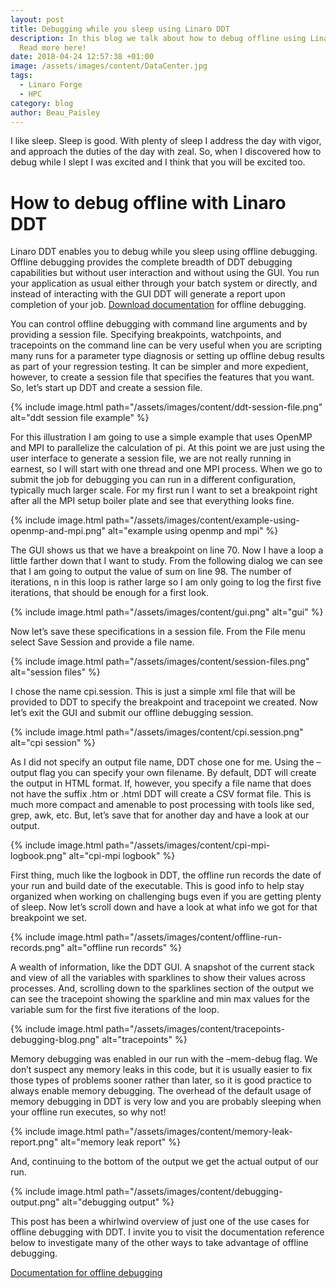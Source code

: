 ```yaml
---
layout: post
title: Debugging while you sleep using Linaro DDT
description: In this blog we talk about how to debug offline using Linaro DDT.
  Read more here!
date: 2018-04-24 12:57:38 +01:00
image: /assets/images/content/DataCenter.jpg
tags:
  - Linaro Forge
  - HPC
category: blog
author: Beau_Paisley
---
```

I like sleep. Sleep is good. With plenty of sleep I address the day with vigor, and approach the duties of the day with zeal. So, when I discovered how to debug while I slept I was excited and I think that you will be excited too.

# How to debug offline with Linaro DDT

Linaro DDT enables you to debug while you sleep using offline debugging. Offline debugging provides the complete breadth of DDT debugging capabilities but without user interaction and without using the GUI. You run your application as usual either through your batch system or directly, and instead of interacting with the GUI DDT will generate a report upon completion of your job. [Download documentation](https://www.linaroforge.com/documentation/) for offline debugging.

You can control offline debugging with command line arguments and by providing a session file. Specifying breakpoints, watchpoints, and tracepoints on the command line can be very useful when you are scripting many runs for a parameter type diagnosis or setting up offline debug results as part of your regression testing. It can be simpler and more expedient, however, to create a session file that specifies the features that you want. So, let’s start up DDT and create a session file.

{% include image.html path="/assets/images/content/ddt-session-file.png" alt="ddt session file example" %} 

For this illustration I am going to use a simple example that uses OpenMP and MPI to parallelize the calculation of pi. At this point we are just using the user interface to generate a session file, we are not really running in earnest, so I will start with one thread and one MPI process. When we go to submit the job for debugging you can run in a different configuration, typically much larger scale. For my first run I want to set a breakpoint right after all the MPI setup boiler plate and see that everything looks fine.

{% include image.html path="/assets/images/content/example-using-openmp-and-mpi.png" alt="example using openmp and mpi" %} 

The GUI shows us that we have a breakpoint on line 70. Now I have a loop a little farther down that I want to study. From the following dialog we can see that I am going to output the value of sum on line 98. The number of iterations, n in this loop is rather large so I am only going to log the first five iterations, that should be enough for a first look.

{% include image.html path="/assets/images/content/gui.png" alt="gui" %} 

Now let’s save these specifications in a session file. From the File menu select Save Session and provide a file name.

{% include image.html path="/assets/images/content/session-files.png" alt="session files" %} 

I chose the name cpi.session. This is just a simple xml file that will be provided to DDT to specify the breakpoint and tracepoint we created. Now let’s exit the GUI and submit our offline debugging session.

{% include image.html path="/assets/images/content/cpi.session.png" alt="cpi session" %} 

As I did not specify an output file name, DDT chose one for me. Using the –output flag you can specify your own filename.  By default, DDT will create the output in HTML format. If, however, you specify a file name that does not have the suffix .htm or .html DDT will create a CSV format file. This is much more compact and amenable to post processing with tools like sed, grep, awk, etc. But, let’s save that for another day and have a look at our output.

{% include image.html path="/assets/images/content/cpi-mpi-logbook.png" alt="cpi-mpi logbook" %} 

First thing, much like the logbook in DDT, the offline run records the date of your run and build date of the executable. This is good info to help stay organized when working on challenging bugs even if you are getting plenty of sleep. Now let’s scroll down and have a look at what info we got for that breakpoint we set.

{% include image.html path="/assets/images/content/offline-run-records.png" alt="offline run records" %} 

A wealth of information, like the DDT GUI. A snapshot of the current stack and view of all the variables with sparklines to show their values across processes. And, scrolling down to the sparklines section of the output we can see the tracepoint showing the sparkline and min max values for the variable sum for the first five iterations of the loop.

{% include image.html path="/assets/images/content/tracepoints-debugging-blog.png" alt="tracepoints" %} 

Memory debugging was enabled in our run with the –mem-debug flag. We don’t suspect any memory leaks in this code, but it is usually easier to fix those types of problems sooner rather than later, so it is good practice to always enable memory debugging. The overhead of the default usage of memory debugging in DDT is very low and you are probably sleeping when your offline run executes, so why not!

{% include image.html path="/assets/images/content/memory-leak-report.png" alt="memory leak report" %} 

And, continuing to the bottom of the output we get the actual output of our run.

{% include image.html path="/assets/images/content/debugging-output.png" alt="debugging output" %} 

This post has been a whirlwind overview of just one of the use cases for offline debugging with DDT. I invite you to visit the documentation reference below to investigate many of the other ways to take advantage of offline debugging. 

[D﻿ocumentation for offline debugging](https://www.linaroforge.com/documentation/)

[](https://www.linaroforge.com/documentation/)